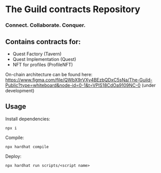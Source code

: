 # The Guild contracts Repository

### Connect. Collaborate. Conquer.

## Contains contracts for:
- Quest Factory (Tavern)
- Quest Implementation (Quest)
- NFT for profiles (ProfileNFT)

On-chain architecture can be found here:
https://www.figma.com/file/QWbX9rVXy4BEzbQDxC5sNa/The-Guild-Public?type=whiteboard&node-id=0-1&t=VPlS18CdOa9109NC-0
(under development)

## Usage

Install dependencies:

```shell
npx i
```

Compile: 
```shell
npx hardhat compile
```

Deploy: 
```shell
npx hardhat run scripts/<script name>
```
